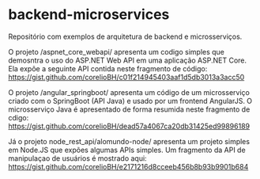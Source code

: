 # backend-microservices
Repositório com exemplos de arquitetura de backend e microsserviços.

O projeto /aspnet_core_webapi/ apresenta um codigo simples que demosntra o uso do ASP.NET Web API em uma aplicação ASP.NET Core. Ela expõe a seguinte API contida neste fragmento de código: https://gist.github.com/corelioBH/c01f214945403aaf1d5db3013a3acc50

O projeto /angular_springboot/ apresenta um código de um microsserviço criado com o SpringBoot (API Java) e usado por um frontend AngularJS. O microsserviço Java é apresentado de forma resumida neste fragmento de cdigo: https://gist.github.com/corelioBH/dead57a4067ca20db31425ed99896189

Já o projeto node_rest_api/alomundo-node/ apresenta um projeto simples em Node.JS que expões algumas APIs simples. Um fragmento da API de manipulaçao de usuários é mostrado aqui: https://gist.github.com/corelioBH/e2171216d8cceeb456b8b93b9901b684
